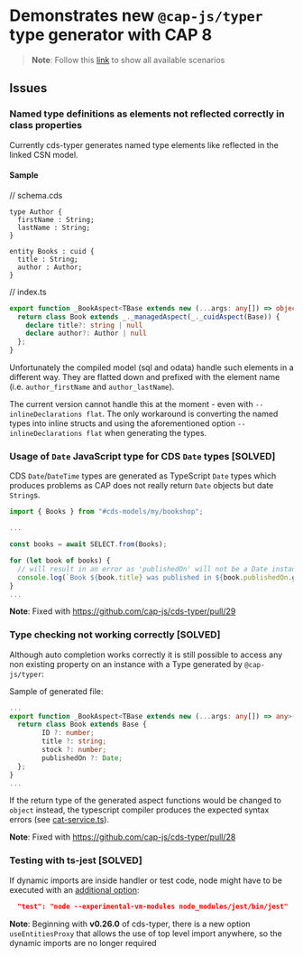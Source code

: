 # Demonstrates new `@cap-js/typer` type generator with CAP 8

> **Note**: Follow this [link](https://github.com/stockbal/cap-samples/tree/main) to show all available scenarios

## Issues

### Named type definitions as elements not reflected correctly in class properties

Currently cds-typer generates named type elements like reflected in the linked CSN model.

#### Sample

// schema.cds

```cds
type Author {
  firstName : String;
  lastName : String;
}

entity Books : cuid {
  title : String;
  author : Author;
}
```

// index.ts

```ts
export function _BookAspect<TBase extends new (...args: any[]) => object>(Base: TBase) {
  return class Book extends _._managedAspect(_._cuidAspect(Base)) {
    declare title?: string | null
    declare author?: Author | null
  };
}
```

Unfortunately the compiled model (sql and odata) handle such elements in a different way. They are flatted down and prefixed with the element name (i.e. `author_firstName` and `author_lastName`).

The current version cannot handle this at the moment - even with `--inlineDeclarations flat`. The only workaround is converting the named types into inline structs and using the aforementioned option `--inlineDeclarations flat` when generating the types.

### Usage of `Date` JavaScript type for CDS `Date` types [SOLVED]

CDS `Date`/`DateTime` types are generated as TypeScript `Date` types which produces problems as CAP does not really return `Date` objects but date `String`s.

```ts
import { Books } from "#cds-models/my/bookshop";

...

const books = await SELECT.from(Books);

for (let book of books) {
  // will result in an error as 'publishedOn' will not be a Date instance
  console.log(`Book ${book.title} was published in ${book.publishedOn.getFullYear()}`);
}
...
```

**Note**: Fixed with <https://github.com/cap-js/cds-typer/pull/29>

### Type checking not working correctly [SOLVED]

Although auto completion works correctly it is still possible to access any non existing property on an instance with a Type generated by `@cap-js/typer`:

Sample of generated file:

```ts
...
export function _BookAspect<TBase extends new (...args: any[]) => any>(Base: TBase) {
  return class Book extends Base {
        ID ?: number;
        title ?: string;
        stock ?: number;
        publishedOn ?: Date;
  };
}
...
```

If the return type of the generated aspect functions would be changed to `object` instead, the typescript compiler produces the expected syntax errors (see [cat-service.ts](./srv/cat-service.ts)).

**Note**: Fixed with <https://github.com/cap-js/cds-typer/pull/28>

### Testing with ts-jest [SOLVED]

If dynamic imports are inside handler or test code, node might have to be executed with an [additional option](https://jestjs.io/docs/ecmascript-modules):

```json
  "test": "node --experimental-vm-modules node_modules/jest/bin/jest"
```

**Note**: Beginning with **v0.26.0** of cds-typer, there is a new option `useEntitiesProxy` that allows the use of top level import anywhere, so the dynamic imports are no longer required
